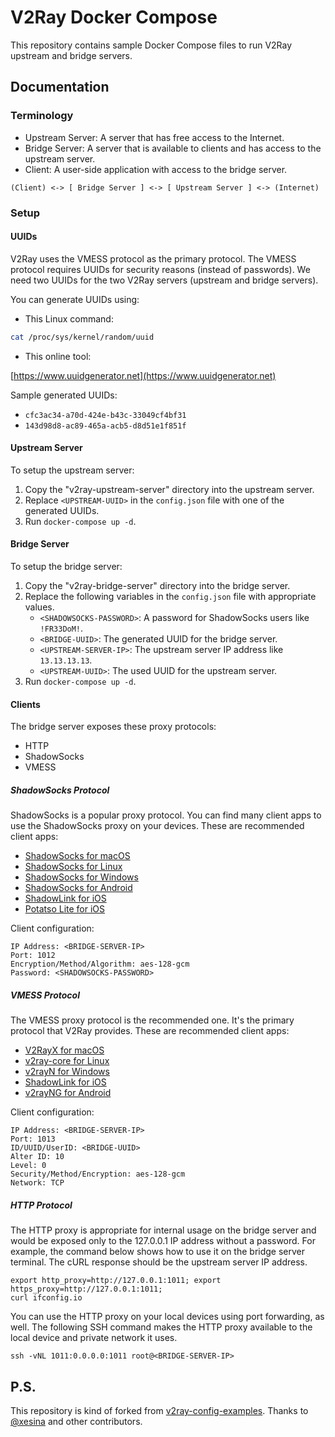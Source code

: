 # V2Ray Docker Compose

This repository contains sample Docker Compose files to run V2Ray upstream and bridge servers.

## Documentation

### Terminology

* Upstream Server: A server that has free access to the Internet.
* Bridge Server: A server that is available to clients and has access to the upstream server.
* Client: A user-side application with access to the bridge server.

```
(Client) <-> [ Bridge Server ] <-> [ Upstream Server ] <-> (Internet)
```

### Setup

#### UUIDs

V2Ray uses the VMESS protocol as the primary protocol.
The VMESS protocol requires UUIDs for security reasons (instead of passwords).
We need two UUIDs for the two V2Ray servers (upstream and bridge servers).

You can generate UUIDs using:

* This Linux command:

```bash
cat /proc/sys/kernel/random/uuid
```

* This online tool:

[https://www.uuidgenerator.net](https://www.uuidgenerator.net)

Sample generated UUIDs:
* `cfc3ac34-a70d-424e-b43c-33049cf4bf31`
* `143d98d8-ac89-465a-acb5-d8d51e1f851f`

#### Upstream Server

To setup the upstream server:
1. Copy the "v2ray-upstream-server" directory into the upstream server.
2. Replace `<UPSTREAM-UUID>` in the `config.json` file with one of the generated UUIDs.
3. Run `docker-compose up -d`.

#### Bridge Server

To setup the bridge server:
1. Copy the "v2ray-bridge-server" directory into the bridge server.
2. Replace the following variables in the `config.json` file with appropriate values.
    * `<SHADOWSOCKS-PASSWORD>`: A password for ShadowSocks users like `!FR33DoM!`.
    * `<BRIDGE-UUID>`: The generated UUID for the bridge server.
    * `<UPSTREAM-SERVER-IP>`: The upstream server IP address like `13.13.13.13`.
    * `<UPSTREAM-UUID>`: The used UUID for the upstream server.
3. Run `docker-compose up -d`. 

#### Clients

The bridge server exposes these proxy protocols:
* HTTP
* ShadowSocks
* VMESS

##### ShadowSocks Protocol

ShadowSocks is a popular proxy protocol.
You can find many client apps to use the ShadowSocks proxy on your devices.
These are recommended client apps:
* [ShadowSocks for macOS](https://github.com/shadowsocks/ShadowsocksX-NG/releases)
* [ShadowSocks for Linux](https://github.com/shadowsocks/shadowsocks-libev)
* [ShadowSocks for Windows](https://github.com/shadowsocks/shadowsocks-windows/releases)
* [ShadowSocks for Android](https://github.com/shadowsocks/shadowsocks-android/releases)
* [ShadowLink for iOS](https://apps.apple.com/us/app/shadowlink-shadowsocks-vpn/id1439686518)
* [Potatso Lite for iOS](https://apps.apple.com/us/app/potatso-lite/id1239860606)

Client configuration:
```
IP Address: <BRIDGE-SERVER-IP>
Port: 1012
Encryption/Method/Algorithm: aes-128-gcm
Password: <SHADOWSOCKS-PASSWORD>
```

##### VMESS Protocol

The VMESS proxy protocol is the recommended one.
It's the primary protocol that V2Ray provides.
These are recommended client apps:
* [V2RayX for macOS](https://github.com/Cenmrev/V2RayX/releases)
* [v2ray-core for Linux](https://github.com/v2ray/v2ray-core)
* [v2rayN for Windows](https://github.com/2dust/v2rayN/releases)
* [ShadowLink for iOS](https://apps.apple.com/us/app/shadowlink-shadowsocks-vpn/id1439686518)
* [v2rayNG for Android](https://github.com/2dust/v2rayNG)

Client configuration:
```
IP Address: <BRIDGE-SERVER-IP>
Port: 1013
ID/UUID/UserID: <BRIDGE-UUID>
Alter ID: 10
Level: 0
Security/Method/Encryption: aes-128-gcm
Network: TCP
```

##### HTTP Protocol

The HTTP proxy is appropriate for internal usage on the bridge server and would be exposed only to the 127.0.0.1 IP address without a password.
For example, the command below shows how to use it on the bridge server terminal.
The cURL response should be the upstream server IP address.

```shell
export http_proxy=http://127.0.0.1:1011; export https_proxy=http://127.0.0.1:1011;
curl ifconfig.io
```

You can use the HTTP proxy on your local devices using port forwarding, as well.
The following SSH command makes the HTTP proxy available to the local device and private network it uses.

```
ssh -vNL 1011:0.0.0.0:1011 root@<BRIDGE-SERVER-IP>
```

## P.S.

This repository is kind of forked from [v2ray-config-examples](https://github.com/xesina/v2ray-config-examples).
Thanks to [@xesina](https://github.com/xesina) and other contributors.
